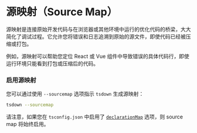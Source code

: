# 源映射（Source Map）

源映射是连接原始开发代码与在浏览器或其他环境中运行的优化代码的桥梁，大大简化了调试过程。它允许您将错误和日志追溯到原始的源文件，即使代码已经被压缩或打包。

例如，源映射可以帮助您定位 React 或 Vue 组件中导致错误的具体代码行，即使运行环境只能看到打包或压缩后的代码。

### 启用源映射

您可以通过使用 `--sourcemap` 选项指示 `tsdown` 生成源映射：

```bash
tsdown --sourcemap
```

请注意，如果您在 `tsconfig.json` 中启用了 [`declarationMap`](https://www.typescriptlang.org/tsconfig/#declarationMap) 选项，则 source map 将始终启用。
